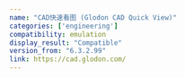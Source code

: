 ```yaml
---
name: "CAD快速看图 (Glodon CAD Quick View)"
categories: ['engineering']
compatibility: emulation
display_result: "Compatible"
version_from: "6.3.2.99"
link: https://cad.glodon.com/
---
```

